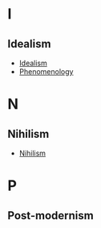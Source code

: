 # I
## Idealism
- [Idealism](https://en.wikipedia.org/wiki/Idealism)
- [Phenomenology](https://en.wikipedia.org/wiki/Phenomenology_(philosophy))
# N
## Nihilism
- [Nihilism](https://en.wikipedia.org/wiki/Nihilism#Kierkegaard)

# P
## Post-modernism
